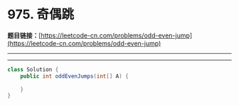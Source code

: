 # 975. 奇偶跳

**题目链接：**[https://leetcode-cn.com/problems/odd-even-jump](https://leetcode-cn.com/problems/odd-even-jump)

---

<Cards card="leetcode_975_odd-even-jump"></Cards>

---

```java
class Solution {
    public int oddEvenJumps(int[] A) {
        
    }
}
```